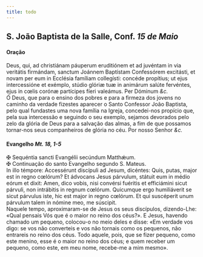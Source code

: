 ```yaml
---
title: todo
---
```

<h2 class="text-center">S. João Baptista de la Salle, Conf. <em>15 de Maio</em></h2>

<h4 class="text-center">Oração</h4>
<div class="container-fluid">
<div class="row">
<div class="dropcap text-justify">
Deus, qui, ad christiánam páuperum eruditiónem et ad juvéntam in via veritátis firmándam, sanctum Joánnem Baptístam Confessórem excitásti, et novam per eum in Ecclésia famíliam collegísti: concéde propítius; ut ejus intercessióne et exémplo, stúdio glóriæ tuæ in animárum salúte fervéntes, ejus in cœlis corónæ partícipes fíeri valeámus. Per Dóminum <em>&c.</em>
</div>
<div class="dropcap text-justify">
Ó Deus, que para o ensino dos pobres e para a firmeza dos jovens no caminho da verdade fizestes aparecer o Santo Confessor João Baptista, pelo qual fundastes uma nova família na Igreja, concedei-nos propício que, pela sua intercessão e seguindo o seu exemplo, sejamos devorados pelo zelo da glória de Deus para a salvação das almas, a fim de que possamos tornar-nos seus companheiros de glória no céu. Por nosso Senhor <em>&c.</em>
</div>
</div>
</div>

<h4 class="text-center">Evangelho <em>Mt. 18, 1-5</em></h4>
<div class="container-fluid">
<div class="row">
<div class="text-justify">
<span class="text-danger">&#10016;</span> Sequéntia sancti Evangélii secúndum Matthǽum.
</div>
<div class="text-justify">
<span class="text-danger">&#10016;</span> Continuação do santo Evangelho segundo S. Mateus.
</div>
<div class="dropcap text-justify">
In illo témpore: Accessérunt discípuli ad Jesum, dicéntes: Quis, putas, major est in regno cœlórum? Et ádvocans Jesus párvulum, státuit eum in médio eórum et dixit: Amen, dico vobis, nisi convérsi fuéritis et efficiámini sicut párvuli, non intrábitis in regnum cœlórum. Quicumque ergo humiliáverit se sicut párvulus iste, hic est major in regno cœlórum. Et qui suscéperit unum párvulum talem in nómine meo, me súscipit.
</div>
<div class="dropcap text-justify">
Naquele tempo, aproximaram-se de Jesus os seus discípulos, dizendo-Lhe: «Qual pensais Vós que é o maior no reino dos céus?». E Jesus, havendo chamado um pequeno, colocou-o no meio deles e disse: «Em verdade vos digo: se vos não converteis e vos não tornais como os pequenos, não entrareis no reino dos céus. Todo aquele, pois, que se fizer pequeno, como este menino, esse é o maior no reino dos céus; e quem receber um pequeno, como este, em meu nome, recebe-me a mim mesmo».
</div>
</div>
</div>
